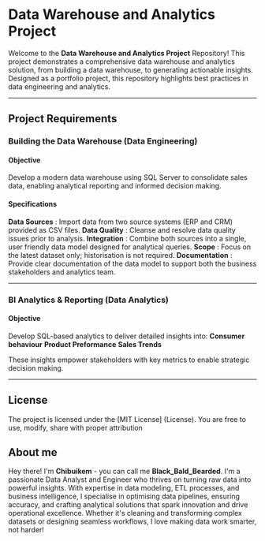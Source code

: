 # Data Warehouse and Analytics Project

Welcome to the **Data Warehouse and Analytics Project** Repository!
This project demonstrates a comprehensive data warehouse and analytics solution, from building a data warehouse, to generating actionable insights. Designed as a portfolio project, this repository highlights best practices in data engineering and analytics.

---

## Project Requirements

### Building the Data Warehouse (Data Engineering)

#### Objective
Develop a modern data warehouse using SQL Server to consolidate sales data, enabling analytical reporting and informed decision making.

#### Specifications
**Data Sources** : Import data from two source systems (ERP and CRM) provided as CSV files.
**Data Quality** : Cleanse and resolve data quality issues prior to analysis.
**Integration** : Combine both sources into a single, user friendly data model designed for analytical queries.
**Scope** : Focus on the latest dataset only; historisation is not required.
**Documentation** : Provide clear documentation of the data model to support both the business stakeholders and analytics team.

---

### BI Analytics & Reporting (Data Analytics)

#### Objective
Develop SQL-based analytics to deliver detailed insights into:
**Consumer behaviour**
**Product Preformance**
**Sales Trends**

These insights empower stakeholders with key metrics to enable strategic decision making.

---

## License
The project is licensed under the [MIT License] (License). You are free to use, modify, share with proper attribution


## About me
Hey there! I'm **Chibuikem** - you can call me **Black_Bald_Bearded**.
I'm a passionate Data Analyst and Engineer who thrives on turning raw data into powerful insights. With expertise in data modeling, ETL processes, and business intelligence, I specialise in optimising data pipelines, ensuring accuracy, and crafting analytical solutions that spark innovation and drive operational excellence. Whether it's cleaning and transforming complex datasets or designing seamless workflows, I love making data work smarter, not harder!
